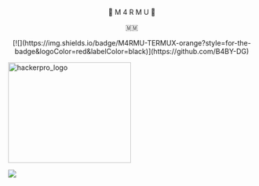 
 
<p align="center"> 🍁 M 4 R M U 🍁</p>
<p align="center"> 🇲🇲 </p>

<p align="center">
[![](https://img.shields.io/badge/M4RMU-TERMUX-orange?style=for-the-badge&logoColor=red&labelColor=black)](https://github.com/B4BY-DG)
</p> 
              
<img src="IMG_20211229_173621.jpg" alt="hackerpro_logo" height="205" width="250"> 



[![](https://img.shields.io/badge/GitHub-B4BY_DG-pink?style=for-the-badge&logoColor=red&labelColor=blue)](https://github.com/B4BY-DG) 


<!---
B4BY-DG/B4BY-DG is a ✨ special ✨ repository because its `README.md` (this file) appears on your GitHub profile.
You can click the Preview link to take a look at your changes.
--->
